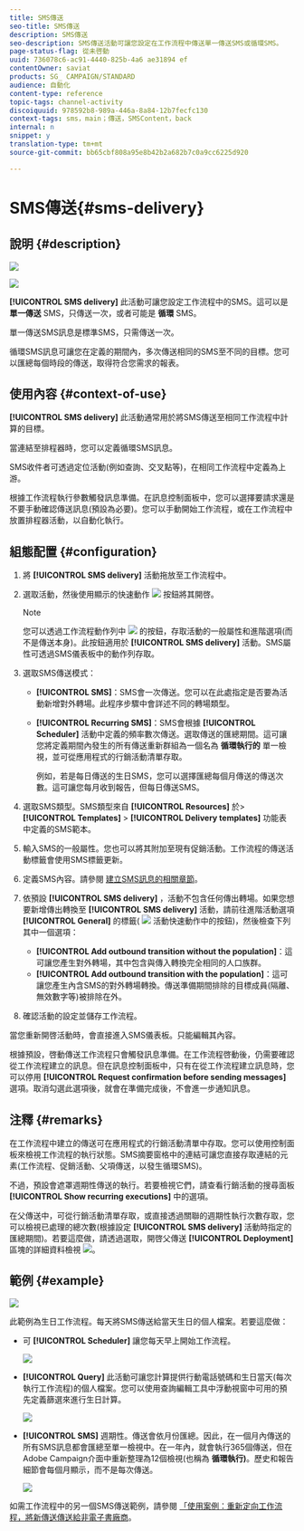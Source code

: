 ```yaml
---
title: SMS傳送
seo-title: SMS傳送
description: SMS傳送
seo-description: SMS傳送活動可讓您設定在工作流程中傳送單一傳送SMS或循環SMS。
page-status-flag: 從未啓動
uuid: 736078c6-ac91-4440-825b-4a6 ae31894 ef
contentOwner: saviat
products: SG_ CAMPAIGN/STANDARD
audience: 自動化
content-type: reference
topic-tags: channel-activity
discoiquuid: 978592b8-989a-446a-8a84-12b7fecfc130
context-tags: sms，main；傳送，SMSContent，back
internal: n
snippet: y
translation-type: tm+mt
source-git-commit: bb65cbf808a95e8b42b2a682b7c0a9cc6225d920

---
```



# SMS傳送{#sms-delivery}

## 說明 {#description}

![](assets/sms.png)

![](assets/recurrentsms.png)

**[!UICONTROL SMS delivery]** 此活動可讓您設定工作流程中的SMS。這可以是 **單一傳送** SMS，只傳送一次，或者可能是 **循環** SMS。

單一傳送SMS訊息是標準SMS，只需傳送一次。

循環SMS訊息可讓您在定義的期間內，多次傳送相同的SMS至不同的目標。您可以匯總每個時段的傳送，取得符合您需求的報表。

## 使用內容 {#context-of-use}

**[!UICONTROL SMS delivery]** 此活動通常用於將SMS傳送至相同工作流程中計算的目標。

當連結至排程器時，您可以定義循環SMS訊息。

SMS收件者可透過定位活動(例如查詢、交叉點等)，在相同工作流程中定義為上游。

根據工作流程執行參數觸發訊息準備。在訊息控制面板中，您可以選擇要請求還是不要手動確認傳送訊息(預設為必要)。您可以手動開始工作流程，或在工作流程中放置排程器活動，以自動化執行。

## 組態配置 {#configuration}

1. 將 **[!UICONTROL SMS delivery]** 活動拖放至工作流程中。
1. 選取活動，然後使用顯示的快速動作 ![](assets/edit_darkgrey-24px.png) 按鈕將其開啓。

   >[!NOTE]
   >
   >您可以透過工作流程動作列中 ![](assets/dlv_activity_params-24px.png) 的按鈕，存取活動的一般屬性和進階選項(而不是傳送本身)。此按鈕適用於 **[!UICONTROL SMS delivery]** 活動。SMS屬性可透過SMS儀表板中的動作列存取。

1. 選取SMS傳送模式：

   * **[!UICONTROL SMS]**：SMS會一次傳送。您可以在此處指定是否要為活動新增對外轉場。此程序步驟中會詳述不同的轉場類型。
   * **[!UICONTROL Recurring SMS]**：SMS會根據 **[!UICONTROL Scheduler]** 活動中定義的頻率數次傳送。選取傳送的匯總期間。這可讓您將定義期間內發生的所有傳送重新群組為一個名為 **循環執行的** 單一檢視，並可從應用程式的行銷活動清單存取。

      例如，若是每日傳送的生日SMS，您可以選擇匯總每個月傳送的傳送次數。這可讓您每月收到報告，但每日傳送SMS。

1. 選取SMS類型。SMS類型來自 **[!UICONTROL Resources]** 於&gt; **[!UICONTROL Templates]** &gt; **[!UICONTROL Delivery templates]** 功能表中定義的SMS範本。
1. 輸入SMS的一般屬性。您也可以將其附加至現有促銷活動。工作流程的傳送活動標籤會使用SMS標籤更新。
1. 定義SMS內容。請參閱 [建立SMS訊息的相關章節](../../channels/using/creating-an-sms-message.md)。
1. 依預設 **[!UICONTROL SMS delivery]** ，活動不包含任何傳出轉場。如果您想要新增傳出轉換至 **[!UICONTROL SMS delivery]** 活動，請前往進階活動選項 **[!UICONTROL General]** 的標籤( ![](assets/dlv_activity_params-24px.png) 活動快速動作中的按鈕)，然後檢查下列其中一個選項：

   * **[!UICONTROL Add outbound transition without the population]**：這可讓您產生對外轉場，其中包含與傳入轉換完全相同的人口族群。
   * **[!UICONTROL Add outbound transition with the population]**：這可讓您產生內含SMS的對外轉場轉換。傳送準備期間排除的目標成員(隔離、無效數字等)被排除在外。

1. 確認活動的設定並儲存工作流程。

當您重新開啓活動時，會直接進入SMS儀表板。只能編輯其內容。

根據預設，啓動傳送工作流程只會觸發訊息準備。在工作流程啓動後，仍需要確認從工作流程建立的訊息。但在訊息控制面板中，只有在從工作流程建立訊息時，您可以停用 **[!UICONTROL Request confirmation before sending messages]** 選項。取消勾選此選項後，就會在準備完成後，不會進一步通知訊息。

## 注釋 {#remarks}

在工作流程中建立的傳送可在應用程式的行銷活動清單中存取。您可以使用控制面板來檢視工作流程的執行狀態。SMS摘要窗格中的連結可讓您直接存取連結的元素(工作流程、促銷活動、父項傳送，以發生循環SMS)。

不過，預設會遮罩週期性傳送的執行。若要檢視它們，請查看行銷活動的搜尋面板 **[!UICONTROL Show recurring executions]** 中的選項。

在父傳送中，可從行銷活動清單存取，或直接透過關聯的週期性執行次數存取，您可以檢視已處理的總次數(根據設定 **[!UICONTROL SMS delivery]** 活動時指定的匯總期間)。若要這麼做，請透過選取，開啓父傳送 **[!UICONTROL Deployment]** 區塊的詳細資料檢視 ![](assets/wkf_dlv_detail_button.png)。

## 範例 {#example}

![](assets/wkf_sms_example_1.png)

此範例為生日工作流程。每天將SMS傳送給當天生日的個人檔案。若要這麼做：

* 可 **[!UICONTROL Scheduler]** 讓您每天早上開始工作流程。

   ![](assets/wkf_delivery_example_2.png)

* **[!UICONTROL Query]** 此活動可讓您計算提供行動電話號碼和生日當天(每次執行工作流程)的個人檔案。您可以使用查詢編輯工具中浮動視窗中可用的預先定義篩選來進行生日計算。

   ![](assets/wkf_delivery_example_3.png)

* **[!UICONTROL SMS]** 週期性。傳送會依月份匯總。因此，在一個月內傳送的所有SMS訊息都會匯總至單一檢視中。在一年內，就會執行365個傳送，但在Adobe Campaign介面中重新整理為12個檢視(也稱為 **循環執行)**。歷史和報告細節會每個月顯示，而不是每次傳送。

   ![](assets/wkf_sms_example_4.png)

如需工作流程中的另一個SMS傳送範例，請參閱 [「使用案例：重新定向工作流程，將新傳送傳送給非電子書廠商](../../automating/using/workflow-cross-channel-retargeting.md)。
